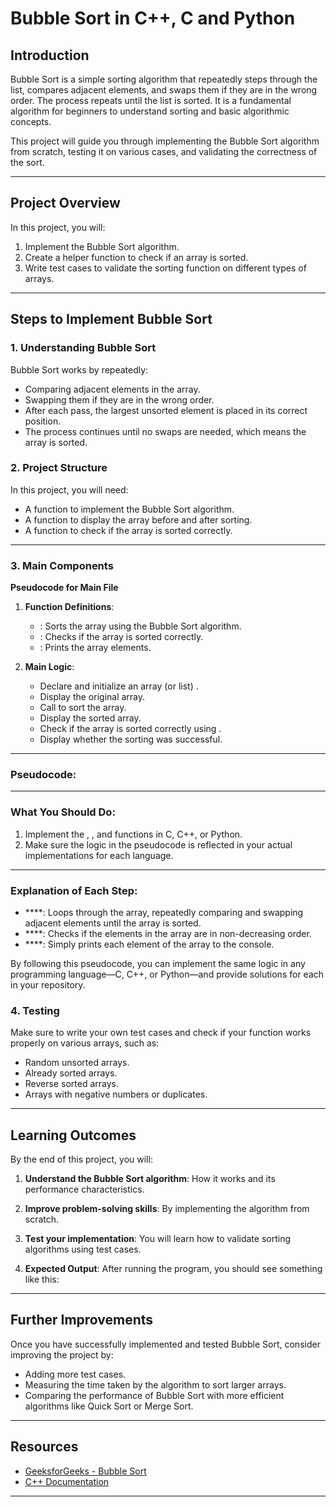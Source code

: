 # **Bubble Sort in C++, C and Python**

## **Introduction**
Bubble Sort is a simple sorting algorithm that repeatedly steps through the list, compares adjacent elements, and swaps them if they are in the wrong order. The process repeats until the list is sorted. It is a fundamental algorithm for beginners to understand sorting and basic algorithmic concepts.

This project will guide you through implementing the Bubble Sort algorithm from scratch, testing it on various cases, and validating the correctness of the sort.

---

## **Project Overview**
In this project, you will:
1. Implement the Bubble Sort algorithm.
2. Create a helper function to check if an array is sorted.
3. Write test cases to validate the sorting function on different types of arrays.

---

## **Steps to Implement Bubble Sort**

### **1. Understanding Bubble Sort**
Bubble Sort works by repeatedly:
- Comparing adjacent elements in the array.
- Swapping them if they are in the wrong order.
- After each pass, the largest unsorted element is placed in its correct position.
- The process continues until no swaps are needed, which means the array is sorted.

### **2. Project Structure**
In this project, you will need:
- A function to implement the Bubble Sort algorithm.
- A function to display the array before and after sorting.
- A function to check if the array is sorted correctly.

---

### **3. Main Components**

**Pseudocode for Main File**


1. **Function Definitions**:
    - : Sorts the array using the Bubble Sort algorithm.
    - : Checks if the array is sorted correctly.
    - : Prints the array elements.

2. **Main Logic**:
    - Declare and initialize an array (or list) .
    - Display the original array.
    - Call  to sort the array.
    - Display the sorted array.
    - Check if the array is sorted correctly using .
    - Display whether the sorting was successful.

---

### **Pseudocode**:



---

### **What You Should Do**:
1. Implement the , , and  functions in C, C++, or Python.
2. Make sure the logic in the pseudocode is reflected in your actual implementations for each language.

---

### **Explanation of Each Step**:
- ****: Loops through the array, repeatedly comparing and swapping adjacent elements until the array is sorted.
- ****: Checks if the elements in the array are in non-decreasing order.
- ****: Simply prints each element of the array to the console.

By following this pseudocode, you can implement the same logic in any programming language—C, C++, or Python—and provide solutions for each in your repository.


### **4. Testing**
Make sure to write your own test cases and check if your  function works properly on various arrays, such as:
- Random unsorted arrays.
- Already sorted arrays.
- Reverse sorted arrays.
- Arrays with negative numbers or duplicates.

---

## **Learning Outcomes**
By the end of this project, you will:
1. **Understand the Bubble Sort algorithm**: How it works and its performance characteristics.
2. **Improve problem-solving skills**: By implementing the algorithm from scratch.
3. **Test your implementation**: You will learn how to validate sorting algorithms using test cases.

4. **Expected Output**:
   After running the program, you should see something like this:

   
---

## **Further Improvements**
Once you have successfully implemented and tested Bubble Sort, consider improving the project by:
- Adding more test cases.
- Measuring the time taken by the algorithm to sort larger arrays.
- Comparing the performance of Bubble Sort with more efficient algorithms like Quick Sort or Merge Sort.

---

## **Resources**
- [GeeksforGeeks - Bubble Sort](https://www.geeksforgeeks.org/bubble-sort/)
- [C++ Documentation](https://en.cppreference.com/w/)

---
